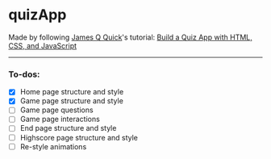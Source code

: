 # quizApp

Made by following [James Q Quick](https://github.com/jamesqquick)'s tutorial: [Build a Quiz App with HTML, CSS, and JavaScript](https://www.youtube.com/playlist?list=PLDlWc9AfQBfZIkdVaOQXi1tizJeNJipEx)

---

### To-dos:

- [x] Home page structure and style
- [x] Game page structure and style
- [ ] Game page questions
- [ ] Game page interactions 
- [ ] End page structure and style
- [ ] Highscore page structure and style
- [ ] Re-style animations